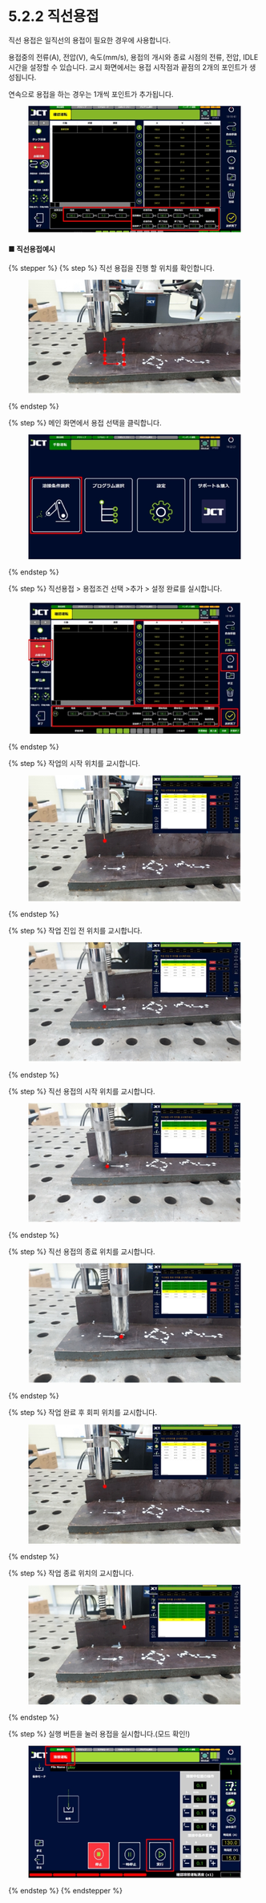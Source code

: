 # 5.2.2 직선용접

직선 용접은 일직선의 용접이 필요한 경우에 사용합니다.

용접중의 전류(A), 전압(V), 속도(mm/s), 용접의 개시와 종료 시점의 전류, 전압, IDLE 시간을 설정할 수 있습니다. 교시 화면에서는 용접 시작점과 끝점의 2개의 포인트가 생성됩니다.

연속으로 용접을 하는 경우는 1개씩 포인트가 추가됩니다.

<figure><img src="img/section5.2.2_1 (1).jpg" alt=""><figcaption></figcaption></figure>

#### ■ 직선용접예시

{% stepper %}
{% step %}
직선 용접을 진행 할 위치를 확인합니다.

<figure><img src="img/section5.2.2_2.jpg" alt=""><figcaption></figcaption></figure>
{% endstep %}

{% step %}
메인 화면에서 용접 선택을 클릭합니다.

<figure><img src="img/section5.2.2_3.jpg" alt=""><figcaption></figcaption></figure>
{% endstep %}

{% step %}
직선용접 > 용접조건 선택 >추가 > 설정 완료를 실시합니다.

<figure><img src="img/section5.2.2_4.jpg" alt=""><figcaption></figcaption></figure>
{% endstep %}

{% step %}
작업의 시작 위치를 교시합니다.

<figure><img src="img/section5.2.2_5.jpg" alt=""><figcaption></figcaption></figure>
{% endstep %}

{% step %}
작업 진입 전 위치를 교시합니다.

<figure><img src="img/section5.2.2_6.jpg" alt=""><figcaption></figcaption></figure>
{% endstep %}

{% step %}
직선 용접의 시작 위치를 교시합니다.

<figure><img src="img/section5.2.2_7.jpg" alt=""><figcaption></figcaption></figure>
{% endstep %}

{% step %}
직선 용접의 종료 위치를 교시합니다.

<figure><img src="img/section5.2.2_8.jpg" alt=""><figcaption></figcaption></figure>
{% endstep %}

{% step %}
작업 완료 후 회피 위치를 교시합니다.

<figure><img src="img/section5.2.2_9.jpg" alt=""><figcaption></figcaption></figure>
{% endstep %}

{% step %}
작업 종료 위치의 교시합니다.

<figure><img src="img/section5.2.2_10.jpg" alt=""><figcaption></figcaption></figure>
{% endstep %}

{% step %}
실행 버튼을 눌러 용접을 실시합니다.(모드 확인!)

<figure><img src="img/section5.2.2_11.jpg" alt=""><figcaption></figcaption></figure>
{% endstep %}
{% endstepper %}
